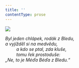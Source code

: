 ```yaml
---
title: ''
contentType: prose
---
```


<section>

![](../Images/089.jpg)

_Byl jeden chlápek, rodák z Bledu,  
a vyjížděl si na medvědu,  
         a kdo se ptal, zda kluše,  
         tomu řek prostoduše:  
„Ne, to je Méďa Béďa z Bledu.“_

</section>
